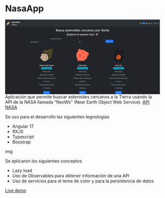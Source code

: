 # NasaApp


<img src="dark_mode.png"
     alt="aplication"
     style="float: left; margin-right: 10px;" />

     
Aplicación que permite buscar asteroides cercanos a la Tierra usando la API de la NASA llamada "NeoWs" (Near Earth Object Web Service).
[API NASA](https://api.nasa.gov/)

Se uso para el desarrollo las siguientes tegnologias
-  Angular 17
-  RXJS
-  Typescript
-  Boostrap

img

Se aplicaron los siguientes conceptos
- Lazy load
- Uso de Observables para obtener información de una API
- Uso de servicios para el tema de color y para la persistencia de datos


[Live demo](https://spacerocktracker.netlify.app/about)

